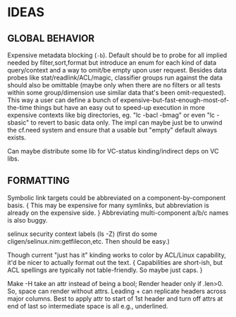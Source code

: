 IDEAS
=============

GLOBAL BEHAVIOR
---------------
Expensive metadata blocking (`-b`).
  Default should be to probe for all implied needed by filter,sort,format but
  introduce an enum for each kind of data query/context and a way to omit/be
  empty upon user request.  Besides data probes like stat/readlink/ACL/magic,
  classifier groups run against the data should also be omittable (maybe only
  when there are no filters or all tests within some group/dimension use
  similar data that's been omit-requested).  This way a user can define a
  bunch of expensive-but-fast-enough-most-of-the-time things but have an easy
  out to speed-up execution in more expensive contexts like big directories,
  eg. "lc -bacl -bmag" or even "lc -sbasic" to revert to basic data only.
  The impl can maybe just be to unwind the cf.need system and ensure that a
  usable but "empty" default always exists.

Can maybe distribute some lib for VC-status kinding/indirect deps on VC libs.

FORMATTING
----------
Symbolic link targets could be abbreviated on a component-by-component basis.
{ This may be expensive for many symlinks, but abbreviation is already on the
expensive side. }  Abbreviating multi-component a/b/c names is also buggy.

selinux security context labels (ls -Z)
(first do some cligen/selinux.nim:getfilecon,etc.  Then should be easy.)

Though current "just has it" kinding works to color by ACL/Linux capability,
it'd be nicer to actually format out the text. { Capabilities are short-ish,
but ACL spellings are typically not table-friendly.  So maybe just caps. }

Make -H take an attr instead of being a bool; Render header only if .len>0.
So, space can render without attrs.  Leading + can replicate headers across
major columns.  Best to apply attr to start of 1st header and turn off attrs at
end of last so intermediate space is all e.g., underlined.
